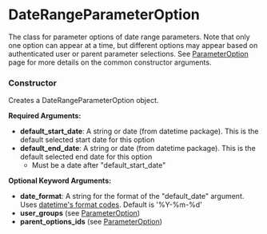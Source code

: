 # DateRangeParameterOption

The class for parameter options of date range parameters. Note that only one option can appear at a time, but different options may appear based on authenticated user or parent parameter selections. See [ParameterOption] page for more details on the common constructor arguments.

### Constructor

Creates a DateRangeParameterOption object.

**Required Arguments:**

- **default_start_date**: A string or date (from datetime package). This is the default selected start date for this option
- **default_end_date**: A string or date (from datetime package). This is the default selected end date for this option
    - Must be a date after "default_start_date"

**Optional Keyword Arguments:**

- **date_format**: A string for the format of the "default_date" argument. Uses [datetime's format codes](https://www.w3schools.com/python/gloss_python_date_format_codes.asp). Default is '%Y-%m-%d'
- **user_groups** (see [ParameterOption])
- **parent_options_ids** (see [ParameterOption])


[ParameterOption]: ./ParameterOption
